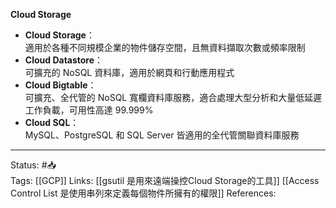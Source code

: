**Cloud Storage**

-   **Cloud Storage**：  
    適用於各種不同規模企業的物件儲存空間，且無資料擷取次數或頻率限制
-   **Cloud Datastore**：  
    可擴充的 NoSQL 資料庫，適用於網頁和行動應用程式
-   **Cloud Bigtable**：  
    可擴充、全代管的 NoSQL 寬欄資料庫服務，適合處理大型分析和大量低延遲工作負載，可用性高達 99.999%
-   **Cloud SQL**：  
    MySQL、PostgreSQL 和 SQL Server 皆適用的全代管關聯資料庫服務
	
---
Status: #📥  
Tags:
[[GCP]]
Links:
[[gsutil 是用來遠端操控Cloud Storage的工具]]
[[Access Control List 是使用串列來定義每個物件所擁有的權限]]
References:
